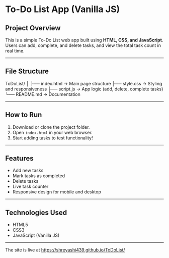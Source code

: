 # To-Do List App (Vanilla JS)

## Project Overview

This is a simple To-Do List web app built using **HTML, CSS, and JavaScript**.  
Users can add, complete, and delete tasks, and view the total task count in real time.

---

## File Structure

ToDoList/
│
├── index.html → Main page structure
├── style.css → Styling and responsiveness
├── script.js → App logic (add, delete, complete tasks)
└── README.md → Documentation

---

## How to Run

1. Download or clone the project folder.
2. Open `index.html` in your web browser.
3. Start adding tasks to test functionality!

---

## Features

- Add new tasks
- Mark tasks as completed
- Delete tasks
- Live task counter
- Responsive design for mobile and desktop

---

## Technologies Used

- HTML5
- CSS3
- JavaScript (Vanilla JS)

---

The site is live at https://shreyashi439.github.io/ToDoList/



